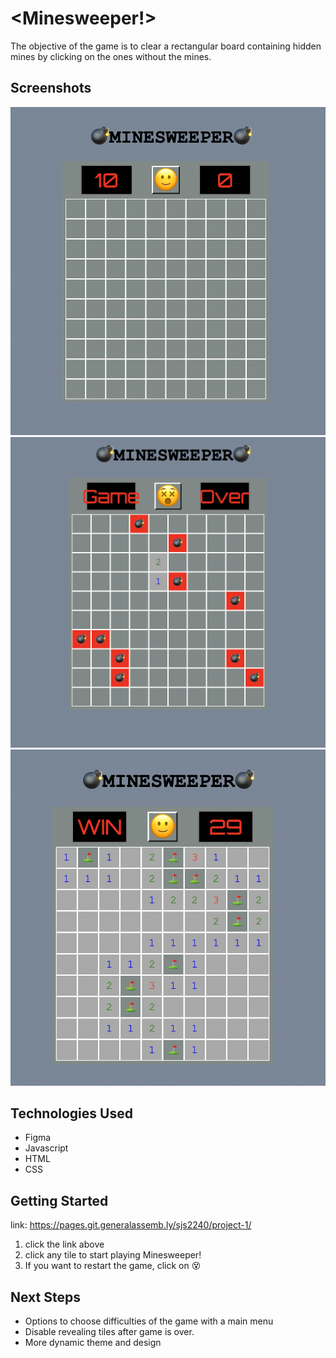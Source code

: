 # <Minesweeper!>

The objective of the game is to clear a rectangular board containing hidden mines by clicking on the ones without the mines.

## Screenshots

![Alt text](./img/screenshot-1.png)
![Alt text](./img/screenshot-2.png)
![Alt text](./img/screenshot-3.png)

## Technologies Used

- Figma
- Javascript
- HTML
- CSS

## Getting Started

link: https://pages.git.generalassemb.ly/sjs2240/project-1/

1. click the link above
2. click any tile to start playing Minesweeper!
3. If you want to restart the game, click on 😵

## Next Steps

- Options to choose difficulties of the game with a main menu
- Disable revealing tiles after game is over.
- More dynamic theme and design
